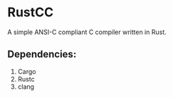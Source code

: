 # RustCC

A simple ANSI-C compliant C compiler written in Rust.

## Dependencies:

1. Cargo
1. Rustc
1. clang
